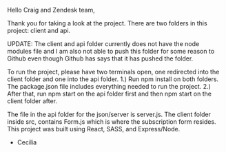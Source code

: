 Hello Craig and Zendesk team,

Thank you for taking a look at the project. There are two folders in this project: client and api. 

UPDATE: The client and api folder currently does not have the node modules file and I am also not able to push this folder for some reason to Github even though Github has says that it has pushed the folder. 

To run the project, please have two terminals open, one redirected into the client folder and one into the api folder. 
1.) Run npm install on both folders. The package.json file includes everything needed to run the project.
2.) After that, run npm start on the api folder first and then npm start on the client folder after. 

The file in the api folder for the json/server is server.js.  The client folder inside src, contains Form.js which is where the subscription form resides.  
This project was built using React, SASS, and Express/Node. 

 - Cecilia
